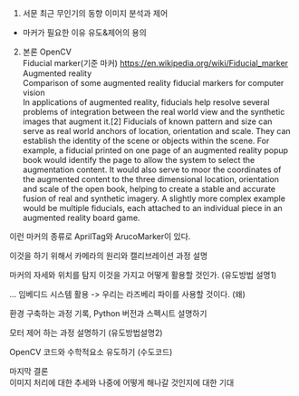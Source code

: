 1. 서문 최근 무인기의 동향 이미지 분석과 제어  
- 마커가 필요한 이유 유도&제어의 용의   

2. 본론 OpenCV  
Fiducial marker(기준 마커) https://en.wikipedia.org/wiki/Fiducial_marker  
Augmented reality  
Comparison of some augmented reality fiducial markers for computer vision  
In applications of augmented reality, fiducials help resolve several problems of integration between the real world view and the synthetic images that augment it.[2] Fiducials of known pattern and size can serve as real world anchors of location, orientation and scale. They can establish the identity of the scene or objects within the scene. For example, a fiducial printed on one page of an augmented reality popup book would identify the page to allow the system to select the augmentation content. It would also serve to moor the coordinates of the augmented content to the three dimensional location, orientation and scale of the open book, helping to create a stable and accurate fusion of real and synthetic imagery.
A slightly more complex example would be multiple fiducials, each attached to an individual piece in an augmented reality board game.  

이런 마커의 종류로 AprilTag와 ArucoMarker이 있다.  

이것을 하기 위해서 카메라의 원리와 캘리브레이션 과정 설명  

마커의 자세와 위치를 탐지 이것을 가지고 어떻게 활용할 것인가. (유도방법 설명1)  

... 임베디드 시스템 활용 -> 우리는 라즈베리 파이를 사용할 것이다. (왜)  

환경 구축하는 과정 기록, Python 버전과 스펙시트 설명하기  

모터 제어 하는 과정 설명하기 (유도방법설명2)  

OpenCV 코드와 수학적요소 유도하기 (수도코드)  

마지막 결론  
이미지 처리에 대한 추세와 나중에 어떻게 해나갈 것인지에 대한 기대  
